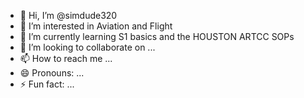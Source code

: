 - 👋 Hi, I’m @simdude320
- 👀 I’m interested in Aviation and Flight
- 🌱 I’m currently learning S1 basics and the HOUSTON ARTCC SOPs
- 💞️ I’m looking to collaborate on ...
- 📫 How to reach me ...
- 😄 Pronouns: ...
- ⚡ Fun fact: ...

<!---
simdude320/simdude320 is a ✨ special ✨ repository because its `README.md` (this file) appears on your GitHub profile.
You can click the Preview link to take a look at your changes.
--->
